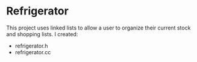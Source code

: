 # Refrigerator
This project uses linked lists to allow a user to organize their current stock and shopping lists. I created:
- refrigerator.h
- refrigerator.cc
